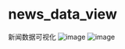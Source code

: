 # news_data_view
新闻数据可视化
![image](https://user-images.githubusercontent.com/73787862/180798107-ba12d0b6-d25b-40d8-b9e5-b40056bad037.png)
![image](https://user-images.githubusercontent.com/73787862/180798280-5201c286-4c32-41e6-8fbf-d89de16f615f.png)
